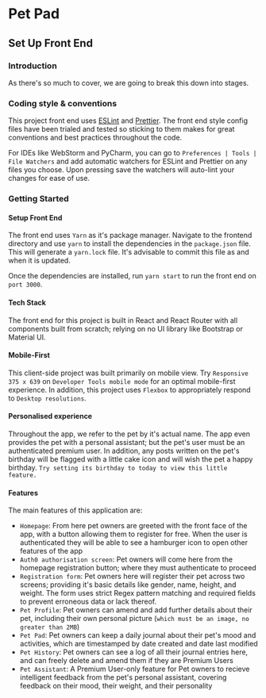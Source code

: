 # Pet Pad

## Set Up Front End

### Introduction
As there's so much to cover, we are going to break this down into stages.

### Coding style & conventions
This project front end uses [ESLint](https://eslint.org/) and [Prettier](https://prettier.io/).
The front end style config files have been trialed and tested so sticking to them makes for great conventions and best practices throughout the code.

For IDEs like WebStorm and PyCharm, you can go to `Preferences | Tools | File Watchers` and add automatic watchers for ESLint and Prettier on any files you choose. Upon pressing save the watchers will auto-lint your changes for ease of use.

### Getting Started
#### Setup Front End
The front end uses `Yarn` as it's package manager. Navigate to the frontend directory and use `yarn` to install the dependencies in the `package.json` file. This will generate a `yarn.lock` file. It's advisable to commit this file as and when it is updated.

Once the dependencies are installed, run `yarn start` to run the front end on `port 3000`.

#### Tech Stack
The front end for this project is built in React and React Router with all components built from scratch; relying on no UI library like Bootstrap or Material UI.
 
#### Mobile-First
This client-side project was built primarily on mobile view. Try `Responsive 375 x 639` on `Developer Tools mobile mode` for an optimal mobile-first experience. In addition, this project uses `Flexbox` to appropriately respond to `Desktop resolutions`.

#### Personalised experience
Throughout the app, we refer to the pet by it's actual name. The app even provides the pet with a personal assistant; but the pet's user must be an authenticated premium user. In addition, any posts written on the pet's birthday will be flagged with a little cake icon and will wish the pet a happy birthday. `Try setting its birthday to today to view this little feature.`

#### Features
The main features of this application are:
- `Homepage`: From here pet owners are greeted with the front face of the app, with a button allowing them to register for free. When the user is authenticated they will be able to see a hamburger icon to open other features of the app
- `Auth0 authorisation screen`: Pet owners will come here from the homepage registration button; where they must authenticate to proceed
- `Registration form`: Pet owners here will register their pet across two screens; providing it's basic details like gender, name, height, and weight. The form uses strict Regex pattern matching and required fields to prevent erroneous data or lack thereof.
- `Pet Profile`: Pet owners can amend and add further details about their pet, including their own personal picture (`which must be an image, no greater than 2MB`)
- `Pet Pad`: Pet owners can keep a daily journal about their pet's mood and activities, which are timestamped by date created and date last modified
- `Pet History`: Pet owners can see a log of all their journal entries here, and can freely delete and amend them if they are Premium Users
- `Pet Assistant`: A Premium User-only feature for Pet owners to recieve intelligent feedback from the pet's personal assistant, covering feedback on their mood, their weight, and their personality
